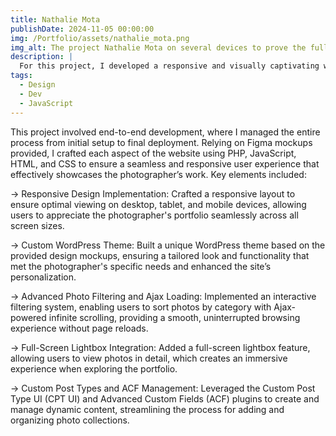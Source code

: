 ```yaml
---
title: Nathalie Mota
publishDate: 2024-11-05 00:00:00
img: /Portfolio/assets/nathalie_mota.png
img_alt: The project Nathalie Mota on several devices to prove the full potential of a responsive design.
description: |
  For this project, I developed a responsive and visually captivating website for Nathalie Mota, a freelance photographer, focusing on showcasing her work through an intuitive and interactive user experience.
tags:
  - Design
  - Dev
  - JavaScript
---
```


This project involved end-to-end development, where I managed the entire process from initial setup to final deployment. Relying on Figma mockups provided, I crafted each aspect of the website using PHP, JavaScript, HTML, and CSS to ensure a seamless and responsive user experience that effectively showcases the photographer’s work. Key elements included:

→ Responsive Design Implementation: Crafted a responsive layout to ensure optimal viewing on desktop, tablet, and mobile devices, allowing users to appreciate the photographer's portfolio seamlessly across all screen sizes.

→ Custom WordPress Theme: Built a unique WordPress theme based on the provided design mockups, ensuring a tailored look and functionality that met the photographer's specific needs and enhanced the site’s personalization.

→ Advanced Photo Filtering and Ajax Loading: Implemented an interactive filtering system, enabling users to sort photos by category with Ajax-powered infinite scrolling, providing a smooth, uninterrupted browsing experience without page reloads.

→ Full-Screen Lightbox Integration: Added a full-screen lightbox feature, allowing users to view photos in detail, which creates an immersive experience when exploring the portfolio.

→ Custom Post Types and ACF Management: Leveraged the Custom Post Type UI (CPT UI) and Advanced Custom Fields (ACF) plugins to create and manage dynamic content, streamlining the process for adding and organizing photo collections.
